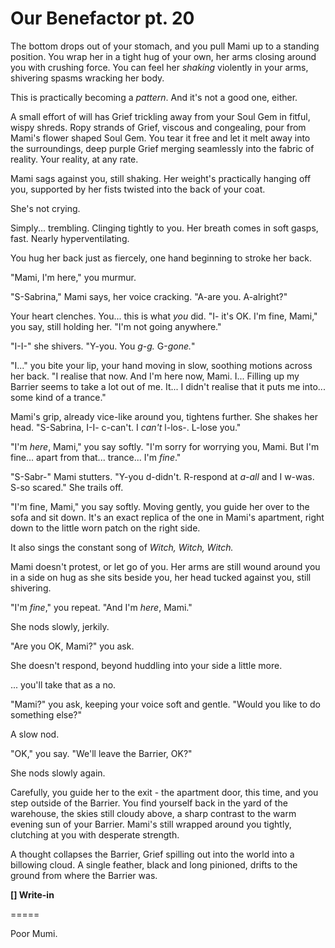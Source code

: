 # Our Benefactor pt. 20

The bottom drops out of your stomach, and you pull Mami up to a standing position. You wrap her in a tight hug of your own, her arms closing around you with crushing force. You can feel her *shaking* violently in your arms, shivering spasms wracking her body.

This is practically becoming a *pattern*. And it's not a good one, either.

A small effort of will has Grief trickling away from your Soul Gem in fitful, wispy shreds. Ropy strands of Grief, viscous and congealing, pour from Mami's flower shaped Soul Gem. You tear it free and let it melt away into the surroundings, deep purple Grief merging seamlessly into the fabric of reality. Your reality, at any rate.

Mami sags against you, still shaking. Her weight's practically hanging off you, supported by her fists twisted into the back of your coat.

She's not crying.

Simply... trembling. Clinging tightly to you. Her breath comes in soft gasps, fast. Nearly hyperventilating.

You hug her back just as fiercely, one hand beginning to stroke her back.

"Mami, I'm here," you murmur.

"S-Sabrina," Mami says, her voice cracking. "A-are you. A-alright?"

Your heart clenches. You... this is what *you* did. "I- it's OK. I'm fine, Mami," you say, still holding her. "I'm not going anywhere."

"I-I-" she shivers. "Y-you. You *g-g.* G-*gone.*"

"I..." you bite your lip, your hand moving in slow, soothing motions across her back. "I realise that now. And I'm here now, Mami. I... Filling up my Barrier seems to take a lot out of me. It... I didn't realise that it puts me into... some kind of a trance."

Mami's grip, already vice-like around you, tightens further. She shakes her head. "S-Sabrina, I-I- c-can't. I *can't* l-los-. L-lose you."

"I'm *here*, Mami," you say softly. "I'm sorry for worrying you, Mami. But I'm fine... apart from that... trance... I'm *fine*."

"S-Sabr-" Mami stutters. "Y-you d-didn't. R-respond at *a-all* and I w-was. S-so scared." She trails off.

"I'm fine, Mami," you say softly. Moving gently, you guide her over to the sofa and sit down. It's an exact replica of the one in Mami's apartment, right down to the little worn patch on the right side.

It also sings the constant song of *Witch, Witch, Witch.*

Mami doesn't protest, or let go of you. Her arms are still wound around you in a side on hug as she sits beside you, her head tucked against you, still shivering.

"I'm *fine*," you repeat. "And I'm *here*, Mami."

She nods slowly, jerkily.

"Are you OK, Mami?" you ask.

She doesn't respond, beyond huddling into your side a little more.

... you'll take that as a no.

"Mami?" you ask, keeping your voice soft and gentle. "Would you like to do something else?"

A slow nod.

"OK," you say. "We'll leave the Barrier, OK?"

She nods slowly again.

Carefully, you guide her to the exit - the apartment door, this time, and you step outside of the Barrier. You find yourself back in the yard of the warehouse, the skies still cloudy above, a sharp contrast to the warm evening sun of your Barrier. Mami's still wrapped around you tightly, clutching at you with desperate strength.

A thought collapses the Barrier, Grief spilling out into the world into a billowing cloud. A single feather, black and long pinioned, drifts to the ground from where the Barrier was.

**\[] Write-in**

\=====​

Poor Mumi.
